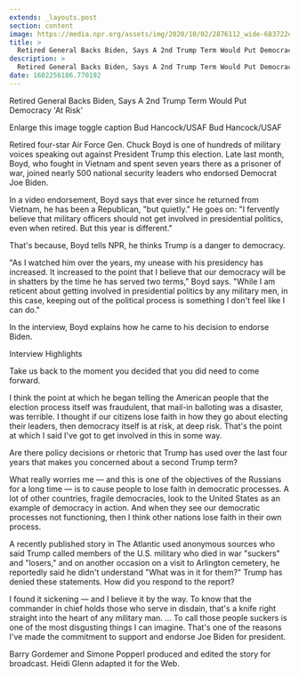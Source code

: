 ```yaml
--- 
extends: _layouts.post 
section: content 
image: https://media.npr.org/assets/img/2020/10/02/2876112_wide-683722e37d1a71128a122b0beda787a1b8d2f053.jpg?s=1400 
title: > 
  Retired General Backs Biden, Says A 2nd Trump Term Would Put Democracy 'At Risk' 
description: > 
  Retired General Backs Biden, Says A 2nd Trump Term Would Put Democracy 'At Risk'Enlarge this image toggle caption Bud Hancock/USAF Bud Hancock/USAFRetired four-star Air Force Gen. Chuck Boyd is one of hundreds of military voices speaking out against President Trump this election.He goes on: "I fervently believe that military officers should not get involved in presidential politics, even when retired.I thought if our citizens lose faith in how they go about electing their leaders, then democracy itself is at risk, at deep risk.What really worries me — and this is one of the objectives of the Russians for a long time — is to cause people to lose faith in democratic processes.And when they see our democratic processes not functioning, then I think other nations lose faith in their own process. 
date: 1602256186.770192 
--- 
```

Retired General Backs Biden, Says A 2nd Trump Term Would Put Democracy 'At Risk'

Enlarge this image toggle caption Bud Hancock/USAF Bud Hancock/USAF

Retired four-star Air Force Gen. Chuck Boyd is one of hundreds of military voices speaking out against President Trump this election. Late last month, Boyd, who fought in Vietnam and spent seven years there as a prisoner of war, joined nearly 500 national security leaders who endorsed Democrat Joe Biden.

In a video endorsement, Boyd says that ever since he returned from Vietnam, he has been a Republican, "but quietly." He goes on: "I fervently believe that military officers should not get involved in presidential politics, even when retired. But this year is different."

That's because, Boyd tells NPR, he thinks Trump is a danger to democracy.

"As I watched him over the years, my unease with his presidency has increased. It increased to the point that I believe that our democracy will be in shatters by the time he has served two terms," Boyd says. "While I am reticent about getting involved in presidential politics by any military men, in this case, keeping out of the political process is something I don't feel like I can do."

In the interview, Boyd explains how he came to his decision to endorse Biden.

Interview Highlights

Take us back to the moment you decided that you did need to come forward.

I think the point at which he began telling the American people that the election process itself was fraudulent, that mail-in balloting was a disaster, was terrible. I thought if our citizens lose faith in how they go about electing their leaders, then democracy itself is at risk, at deep risk. That's the point at which I said I've got to get involved in this in some way.

Are there policy decisions or rhetoric that Trump has used over the last four years that makes you concerned about a second Trump term?

What really worries me — and this is one of the objectives of the Russians for a long time — is to cause people to lose faith in democratic processes. A lot of other countries, fragile democracies, look to the United States as an example of democracy in action. And when they see our democratic processes not functioning, then I think other nations lose faith in their own process.

A recently published story in The Atlantic used anonymous sources who said Trump called members of the U.S. military who died in war "suckers" and "losers," and on another occasion on a visit to Arlington cemetery, he reportedly said he didn't understand "What was in it for them?" Trump has denied these statements. How did you respond to the report?

I found it sickening — and I believe it by the way. To know that the commander in chief holds those who serve in disdain, that's a knife right straight into the heart of any military man. ... To call those people suckers is one of the most disgusting things I can imagine. That's one of the reasons I've made the commitment to support and endorse Joe Biden for president.

Barry Gordemer and Simone Popperl produced and edited the story for broadcast. Heidi Glenn adapted it for the Web.